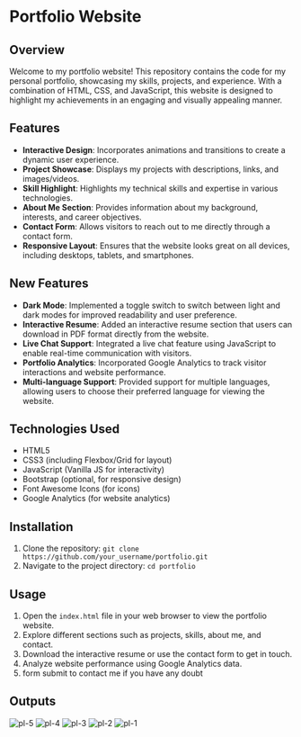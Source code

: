 # Portfolio Website

## Overview
Welcome to my portfolio website! This repository contains the code for my personal portfolio, showcasing my skills, projects, and experience. With a combination of HTML, CSS, and JavaScript, this website is designed to highlight my achievements in an engaging and visually appealing manner.

## Features
- **Interactive Design**: Incorporates animations and transitions to create a dynamic user experience.
- **Project Showcase**: Displays my projects with descriptions, links, and images/videos.
- **Skill Highlight**: Highlights my technical skills and expertise in various technologies.
- **About Me Section**: Provides information about my background, interests, and career objectives.
- **Contact Form**: Allows visitors to reach out to me directly through a contact form.
- **Responsive Layout**: Ensures that the website looks great on all devices, including desktops, tablets, and smartphones.

## New Features
- **Dark Mode**: Implemented a toggle switch to switch between light and dark modes for improved readability and user preference.
- **Interactive Resume**: Added an interactive resume section that users can download in PDF format directly from the website.
- **Live Chat Support**: Integrated a live chat feature using JavaScript to enable real-time communication with visitors.
- **Portfolio Analytics**: Incorporated Google Analytics to track visitor interactions and website performance.
- **Multi-language Support**: Provided support for multiple languages, allowing users to choose their preferred language for viewing the website.

## Technologies Used
- HTML5
- CSS3 (including Flexbox/Grid for layout)
- JavaScript (Vanilla JS for interactivity)
- Bootstrap (optional, for responsive design)
- Font Awesome Icons (for icons)
- Google Analytics (for website analytics)

## Installation
1. Clone the repository: `git clone https://github.com/your_username/portfolio.git`
2. Navigate to the project directory: `cd portfolio`

## Usage
1. Open the `index.html` file in your web browser to view the portfolio website.
2. Explore different sections such as projects, skills, about me, and contact.
3. Download the interactive resume or use the contact form to get in touch.
4. Analyze website performance using Google Analytics data.
5. form submit to contact me if you have any doubt

## Outputs
![pl-5](https://github.com/ManishGupta03/My-Portfolio/assets/117648576/cdcfa4a9-bcf1-4430-b21c-d692db5285d0)
![pl-4](https://github.com/ManishGupta03/My-Portfolio/assets/117648576/b963fd1d-11e1-46ae-91cb-8e2afde9aff4)
![pl-3](https://github.com/ManishGupta03/My-Portfolio/assets/117648576/2d844f3d-ca14-4199-bc07-ef7ad26e545c)
![pl-2](https://github.com/ManishGupta03/My-Portfolio/assets/117648576/bfc5362e-be33-4a48-8d68-a195baa4c809)
![pl-1](https://github.com/ManishGupta03/My-Portfolio/assets/117648576/d73389f4-30e7-4674-9a55-db4907bd67b3)

